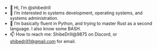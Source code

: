 - 👋 Hi, I’m @shibedrill
- 👀 I’m interested in systems development, operating systems, and systems administration.
- 🌱 I’m basically fluent in Python, and trying to master Rust as a second language. I also know some BASH.
- 📫 How to reach me: ShibeDrill@9875 on Discord, or shibedrill1@gmail.com for email.

<!---
shibedrill/shibedrill is a ✨ special ✨ repository because its `README.md` (this file) appears on your GitHub profile.
You can click the Preview link to take a look at your changes.
--->
